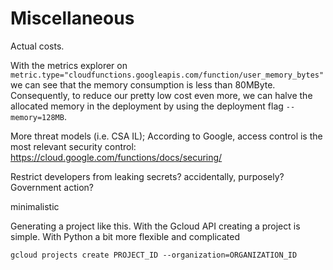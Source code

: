 # Miscellaneous
Actual costs.

With the metrics explorer on `metric.type="cloudfunctions.googleapis.com/function/user_memory_bytes"`
we can see that the memory consumption is less than 80MByte.
Consequently, to reduce our pretty low cost even more, we can halve the allocated
memory in the deployment by using the deployment flag `--memory=128MB`.

More threat models (i.e. CSA IL); According to Google, access control is
the most relevant security control: https://cloud.google.com/functions/docs/securing/

Restrict developers from leaking secrets?
accidentally, purposely?
Government action?

minimalistic

Generating a project like this.
With the Gcloud API creating a project is simple. With Python a bit more flexible and complicated
```
gcloud projects create PROJECT_ID --organization=ORGANIZATION_ID
```
